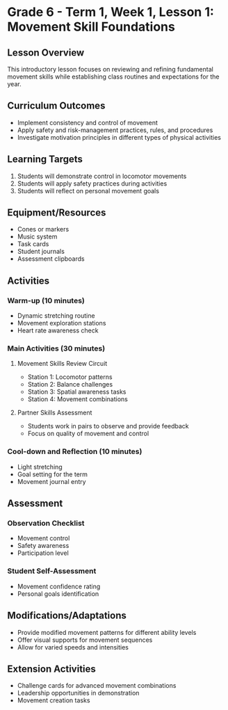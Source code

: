 # Grade 6 - Term 1, Week 1, Lesson 1: Movement Skill Foundations

## Lesson Overview
This introductory lesson focuses on reviewing and refining fundamental movement skills while establishing class routines and expectations for the year.

## Curriculum Outcomes
- Implement consistency and control of movement
- Apply safety and risk-management practices, rules, and procedures
- Investigate motivation principles in different types of physical activities

## Learning Targets
1. Students will demonstrate control in locomotor movements
2. Students will apply safety practices during activities
3. Students will reflect on personal movement goals

## Equipment/Resources
- Cones or markers
- Music system
- Task cards
- Student journals
- Assessment clipboards

## Activities

### Warm-up (10 minutes)
- Dynamic stretching routine
- Movement exploration stations
- Heart rate awareness check

### Main Activities (30 minutes)
1. Movement Skills Review Circuit
   - Station 1: Locomotor patterns
   - Station 2: Balance challenges
   - Station 3: Spatial awareness tasks
   - Station 4: Movement combinations

2. Partner Skills Assessment
   - Students work in pairs to observe and provide feedback
   - Focus on quality of movement and control

### Cool-down and Reflection (10 minutes)
- Light stretching
- Goal setting for the term
- Movement journal entry

## Assessment
### Observation Checklist
- Movement control
- Safety awareness
- Participation level

### Student Self-Assessment
- Movement confidence rating
- Personal goals identification

## Modifications/Adaptations
- Provide modified movement patterns for different ability levels
- Offer visual supports for movement sequences
- Allow for varied speeds and intensities

## Extension Activities
- Challenge cards for advanced movement combinations
- Leadership opportunities in demonstration
- Movement creation tasks